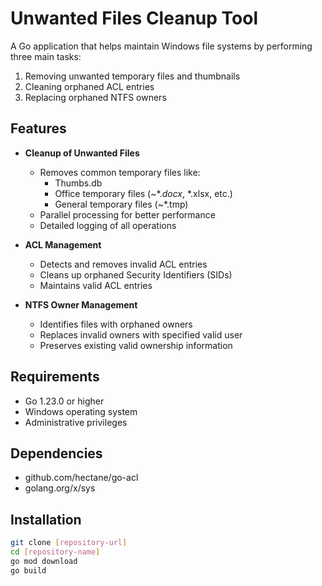 # Unwanted Files Cleanup Tool

A Go application that helps maintain Windows file systems by performing three main tasks:
1. Removing unwanted temporary files and thumbnails
2. Cleaning orphaned ACL entries
3. Replacing orphaned NTFS owners

## Features

- **Cleanup of Unwanted Files**
  - Removes common temporary files like:
    - Thumbs.db
    - Office temporary files (~$*.docx, ~$*.xlsx, etc.)
    - General temporary files (~*.tmp)
  - Parallel processing for better performance
  - Detailed logging of all operations

- **ACL Management**
  - Detects and removes invalid ACL entries
  - Cleans up orphaned Security Identifiers (SIDs)
  - Maintains valid ACL entries

- **NTFS Owner Management**
  - Identifies files with orphaned owners
  - Replaces invalid owners with specified valid user
  - Preserves existing valid ownership information

## Requirements

- Go 1.23.0 or higher
- Windows operating system
- Administrative privileges

## Dependencies

- github.com/hectane/go-acl
- golang.org/x/sys

## Installation

```sh
git clone [repository-url]
cd [repository-name]
go mod download
go build